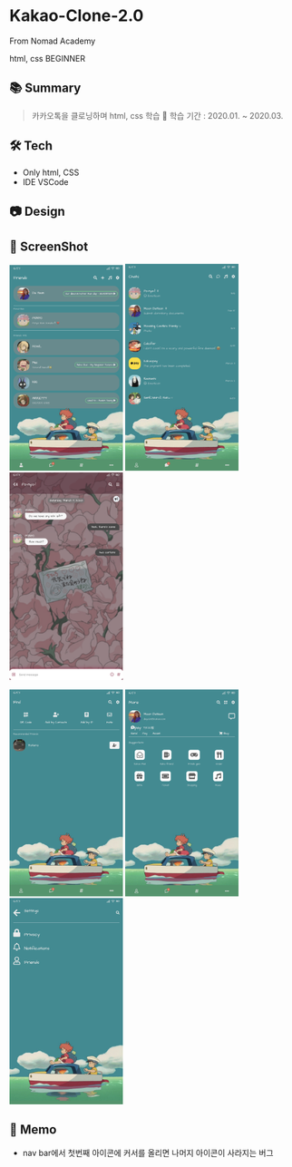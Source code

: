 # Kakao-Clone-2.0
From Nomad Academy
 
html, css BEGINNER

## 📚 Summary
> 카카오톡을 클로닝하며 html, css 학습
> 📆 학습 기간 : 2020.01. ~ 2020.03.

## 🛠 Tech
- Only html, CSS
- IDE VSCode

## 📷 Design 

## 📸 ScreenShot
<img src="image/ScreenShot/screenShot1.png" width="200px">  <img src="image/ScreenShot/screenShot2.png" width="200px">   <img src="image/ScreenShot/screenShot3.png" width="200px">

<img src="image/ScreenShot/screenShot4.png" width="200px">   <img src="image/ScreenShot/screenShot5.png" width="200px">   <img src="image/ScreenShot/screenShot6.png" width="200px">

## 📌 Memo
- nav bar에서 첫번째 아이콘에 커서를 올리면 나머지 아이콘이 사라지는 버그
